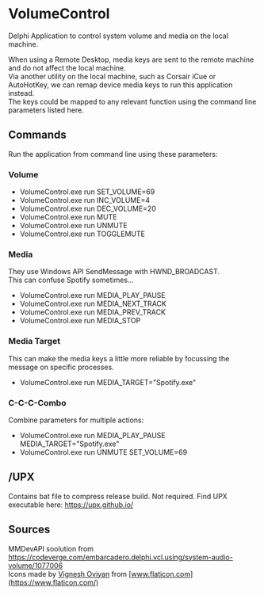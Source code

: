 # VolumeControl
Delphi Application to control system volume and media on the local machine.  

When using a Remote Desktop, media keys are sent to the remote machine and do not affect the local machine.  
Via another utility on the local machine, such as Corsair iCue or AutoHotKey, we can remap device media keys to run this application instead.  
The keys could be mapped to any relevant function using the command line parameters listed here.

## Commands
Run the application from command line using these parameters:

### Volume

- VolumeControl.exe run SET_VOLUME=69
- VolumeControl.exe run INC_VOLUME=4
- VolumeControl.exe run DEC_VOLUME=20
- VolumeControl.exe run MUTE
- VolumeControl.exe run UNMUTE
- VolumeControl.exe run TOGGLEMUTE

### Media
They use Windows API SendMessage with HWND_BROADCAST.  
This can confuse Spotify sometimes...  

- VolumeControl.exe run MEDIA_PLAY_PAUSE
- VolumeControl.exe run MEDIA_NEXT_TRACK
- VolumeControl.exe run MEDIA_PREV_TRACK
- VolumeControl.exe run MEDIA_STOP

### Media Target
This can make the media keys a little more reliable by focussing the message on specific processes.  

- VolumeControl.exe run MEDIA_TARGET="Spotify.exe"

### C-C-C-Combo
Combine parameters for multiple actions:  

- VolumeControl.exe run MEDIA_PLAY_PAUSE MEDIA_TARGET="Spotify.exe"
- VolumeControl.exe run UNMUTE SET_VOLUME=69

## /UPX
Contains bat file to compress release build. Not required. 
Find UPX executable here: https://upx.github.io/

## Sources
MMDevAPI soolution from https://codeverge.com/embarcadero.delphi.vcl.using/system-audio-volume/1077006  
Icons made by [Vignesh Oviyan](https://www.flaticon.com/authors/vignesh-oviyan) from [www.flaticon.com](https://www.flaticon.com/)  

